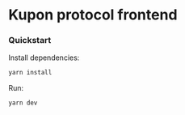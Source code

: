 # Kupon protocol frontend

### Quickstart

Install dependencies:

```bash
yarn install
```

Run:

```bash
yarn dev
```
